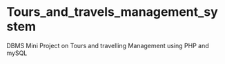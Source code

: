 # Tours_and_travels_management_system
DBMS Mini Project on Tours and travelling Management using PHP and mySQL
